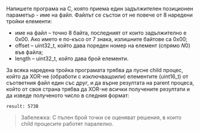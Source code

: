 Напишете програма на C, която приема един задължителен позиционен параметър -
име на файл. Файлът се състои от не повече от 8 наредени тройки елементи:
- име на файл – точно 8 байта, последният от които задължително е 0x00. Ако името е по-късо от 7 знака, излишните байтове са 0x00;
- offset – uint32_t, който дава пореден номер на елемент (спрямо 𝑁0) във файла;
- length – uint32_t, който дава брой елементи.


За всяка наредена тройка програмата трябва да пусне child процес, който да XOR-не (обработи с изключващоили) елементите (uint16_t) от съответния файл един със друг, и да върне резултата на parent процеса,
който от своя страна трябва да XOR-не всички получените резултати и да изведе полученото число в
следния формат:
```
result: 573B
```

> Забележка: С пълен брой точки се оценяват решения, в които child процесите работят паралелно.
